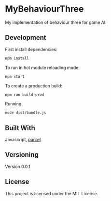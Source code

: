 # MyBehaviourThree

My implementation of behaviour three for game AI.

## Development

First install dependencies:

```sh
npm install
```

To run in hot module reloading mode:

```sh
npm start
```

To create a production build:

```sh
npm run build-prod
```
Running

```sh
node dist/bundle.js
```

## Built With

Javascript, [parcel](https://github.com/parcel-bundler/parcel)

## Versioning

Version 0.0.1

## License

This project is licensed under the MIT License.

